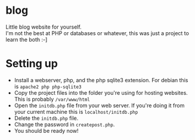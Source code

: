 # blog
Little blog website for yourself. \
I'm not the best at PHP or databases or whatever, this was just a project to learn the both :-]

# Setting up
 * Install a webserver, php, and the php sqlite3 extension. For debian this is `apache2 php php-sqlite3` 
 * Copy the project files into the folder you're using for hosting websites. This is probably `/var/www/html`
 * Open the `initdb.php` file from your web server. If you're doing it from your current machine this is `localhost/initdb.php`
 * Delete the `initdb.php` file.
 * Change the password in `createpost.php`.
 * You should be ready now!

